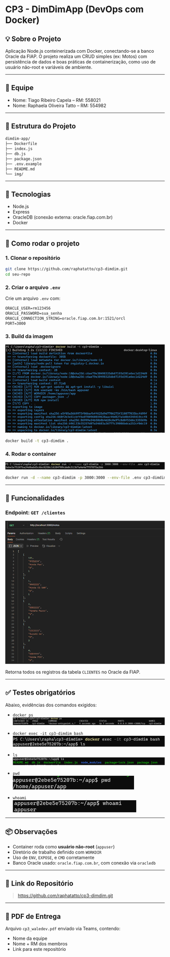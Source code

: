
# CP3 - DimDimApp (DevOps com Docker)

## 💡 Sobre o Projeto
Aplicação Node.js conteinerizada com Docker, conectando-se a banco Oracle da FIAP. O projeto realiza um CRUD simples (ex: Motos) com persistência de dados e boas práticas de containerização, como uso de usuário não-root e variáveis de ambiente.

---

## 👥 Equipe

- Nome: Tiago Ribeiro Capela – RM: 558021
- Nome: Raphaela Oliveira Tatto – RM: 554982

---

## 📁 Estrutura do Projeto

```
dimdim-app/
├── Dockerfile
├── index.js
├── db.js
├── package.json
├── .env.example
├── README.md
└── img/
```

---

## 🧱 Tecnologias

- Node.js
- Express
- OracleDB (conexão externa: oracle.fiap.com.br)
- Docker

---

## 🐳 Como rodar o projeto

### 1. Clonar o repositório

```bash
git clone https://github.com/raphatatto/cp3-dimdim.git
cd seu-repo
```

### 2. Criar o arquivo `.env`

Crie um arquivo `.env` com:

```env
ORACLE_USER=rm123456
ORACLE_PASSWORD=sua_senha
ORACLE_CONNECTION_STRING=oracle.fiap.com.br:1521/orcl
PORT=3000
```

### 3. Build da imagem

![build](./img/build.png)

```bash
docker build -t cp3-dimdim .
```

### 4. Rodar o container

![run](./img/run.png)

```bash
docker run -d --name cp3-dimdim -p 3000:3000 --env-file .env cp3-dimdim
```

---

## 🔧 Funcionalidades

### Endpoint: `GET /clientes`

![api](./img/api.png)

Retorna todos os registros da tabela `CLIENTES` no Oracle da FIAP.

---

## ✅ Testes obrigatórios

Abaixo, evidências dos comandos exigidos:

- `docker ps`  
  ![ps](./img/ps.png)

- `docker exec -it cp3-dimdim bash`  
  ![exec](./img/exec.png)

- `ls`  
  ![ls](./img/ls.png)

- `pwd`  
  ![pwd](./img/pwd.png)

- `whoami`  
  ![whoami](./img/whoami.png)

---

## 📦 Observações

- Container roda como **usuário não-root** (`appuser`)
- Diretório de trabalho definido com `WORKDIR`
- Uso de `ENV`, `EXPOSE`, e `CMD` corretamente
- Banco Oracle usado: `oracle.fiap.com.br`, com conexão via `oracledb`

---

## 🔗 Link do Repositório

> https://github.com/raphatatto/cp3-dimdim.git

---

## 📄 PDF de Entrega

Arquivo `cp3_waledev.pdf` enviado via Teams, contendo:
- Nome da equipe
- Nome + RM dos membros
- Link para este repositório
